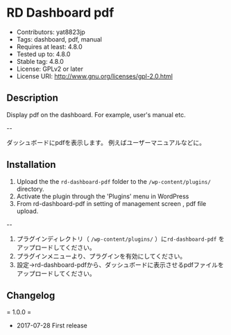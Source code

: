 # RD Dashboard pdf

- Contributors: yat8823jp
- Tags: dashboard, pdf, manual
- Requires at least: 4.8.0
- Tested up to: 4.8.0
- Stable tag: 4.8.0
- License: GPLv2 or later
- License URI: http://www.gnu.org/licenses/gpl-2.0.html

## Description

Display pdf on the dashboard.
For example, user's manual etc.

--

ダッシュボードにpdfを表示します。
例えばユーザーマニュアルなどに。

## Installation

1. Upload the the `rd-dashboard-pdf` folder to the `/wp-content/plugins/` directory.
2. Activate the plugin through the 'Plugins' menu in WordPress
3. From rd-dashboard-pdf in setting of management screen , pdf file upload.

--

1. プラグインディレクトリ（ `/wp-content/plugins/` ）に`rd-dashboard-pdf` をアップロードしてください。
2. プラグインメニューより、プラグインを有効にしてください。
3. 設定→rd-dashboard-pdfから、ダッシュボードに表示させるpdfファイルをアップロードしてください。

## Changelog

= 1.0.0 =
* 2017-07-28 First release
